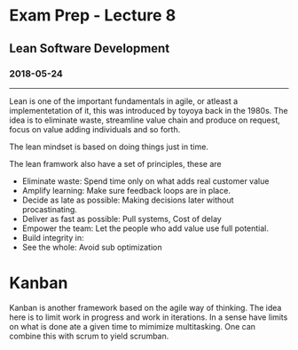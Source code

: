 # Exam Prep - Lecture 8
## Lean Software Development
### 2018-05-24
---
Lean is one of the important fundamentals in agile, or atleast a implementetation of it, this was introduced by toyoya back in the 1980s. 
The idea is to eliminate waste, streamline value chain and produce on request, focus on value adding individuals and so forth.

The lean mindset is based on doing things just in time. 

The lean framwork also have a set of principles, these are

 * Eliminate waste:  Spend time only on what adds real customer value
 * Amplify learning: Make sure feedback loops are in place. 
 * Decide as late as possible: Making decisions later without procastinating.
 * Deliver as fast as possible: Pull systems, Cost of delay
 * Empower the team: Let the people who add value use full potential.
 * Build integrity in: 
 * See the whole: Avoid sub optimization

 # Kanban
 Kanban is another framework based on the agile way of thinking. The idea here is to limit work in progress and work in iterations. In a sense have limits on what is done ate a given time to mimimize multitasking. One can combine this with scrum to yield scrumban.
